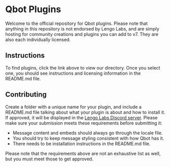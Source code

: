 # Qbot Plugins
Welcome to the official repository for Qbot plugins. Please note that anything in this repository is not endorsed by Lengo Labs, and are simply hosting for community creations and plugins you can add to v7. They are also each individually licensed.

## Instructions
To find plugins, click the link above to view our directory. Once you select one, you should see instructions and licensing information in the README.md file.

## Contributing
Create a folder with a unique name for your plugin, and include a README.md file talking about what your plugin is about and how to install it. If approved, it will be displayed in the [Lengo Labs Discord server](https://lengolabs.com/discord). Please make sure your submission meets these requirements before submitting it:

* Message content and embeds should always go through the locale file.
* You should try to keep message styling consistent with how Qbot has it.
* There needs to be installation instructions in the README.md file.

Please note that the requirements above are not an exhaustive list as well, but you must meet those to get approved.
